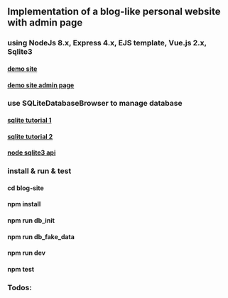 ## Implementation of a blog-like personal website with admin page
### using NodeJs 8.x, Express 4.x, EJS template, Vue.js 2.x, Sqlite3

####   [demo site](https://jpwonderland.herokuapp.com)
####   [demo site admin page](https://jpwonderland.herokuapp.com/admin)

### use SQLiteDatabaseBrowser to manage database
####    [sqlite tutorial 1](http://www.sqlitetutorial.net/)
####    [sqlite tutorial 2](https://www.tutorialspoint.com/sqlite/)
####    [node sqlite3 api](https://github.com/mapbox/node-sqlite3/wiki/API)

### install & run & test
#### cd blog-site  
#### npm install
#### npm run db_init
#### npm run db_fake_data
#### npm run dev
#### npm test

### Todos:
#### 
